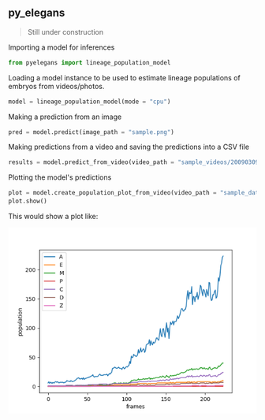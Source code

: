 ## py_elegans 

> Still under construction

Importing a model for inferences 
```python
from pyelegans import lineage_population_model
```

Loading a model instance to be used to estimate lineage populations of embryos from videos/photos.
```python
model = lineage_population_model(mode = "cpu")
```

Making a prediction from an image
```python
pred = model.predict(image_path = "sample.png")
```

Making predictions from a video and saving the predictions into a CSV file
```python
results = model.predict_from_video(video_path = "sample_videos/20090309_F39B2_1_7_L1.mov", save_csv = True, csv_name = "foo.csv")
```

Plotting the model's predictions
```python
plot = model.create_population_plot_from_video(video_path = "sample_data/sample_videos/20090309_F39B2_1_7_L1.mov", save_plot= True, plot_name= "images/plot.png", ignore_last_n_frames= 30 )
plot.show()
```
This would show a plot like:

<img src= "sample_preds/plot.png">
